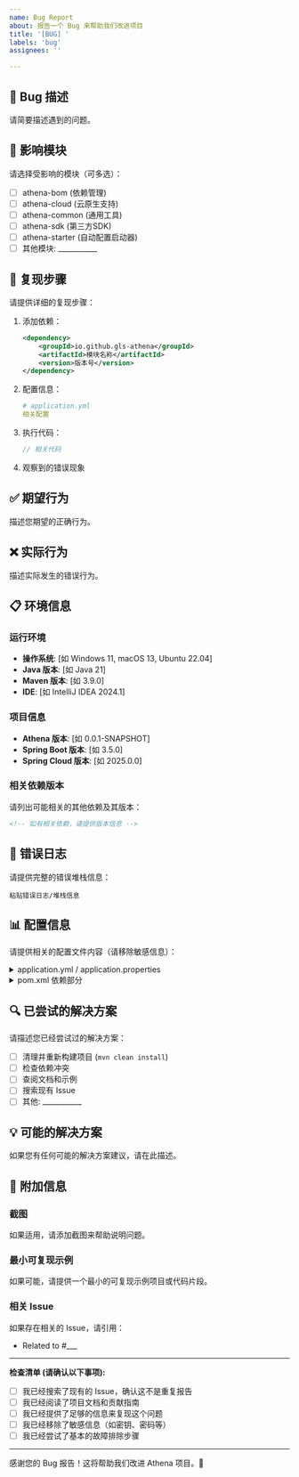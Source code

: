 ```yaml
---
name: Bug Report
about: 报告一个 Bug 来帮助我们改进项目
title: '[BUG] '
labels: 'bug'
assignees: ''

---
```


## 🐛 Bug 描述

请简要描述遇到的问题。

## 📍 影响模块

请选择受影响的模块（可多选）：

- [ ] athena-bom (依赖管理)
- [ ] athena-cloud (云原生支持)
- [ ] athena-common (通用工具)
- [ ] athena-sdk (第三方SDK)
- [ ] athena-starter (自动配置启动器)
- [ ] 其他模块: ___________

## 🔄 复现步骤

请提供详细的复现步骤：

1. 添加依赖：
   ```xml
   <dependency>
       <groupId>io.github.gls-athena</groupId>
       <artifactId>模块名称</artifactId>
       <version>版本号</version>
   </dependency>
   ```

2. 配置信息：
   ```yaml
   # application.yml
   相关配置
   ```

3. 执行代码：
   ```java
   // 相关代码
   ```

4. 观察到的错误现象

## ✅ 期望行为

描述您期望的正确行为。

## ❌ 实际行为

描述实际发生的错误行为。

## 📋 环境信息

### 运行环境

- **操作系统**: [如 Windows 11, macOS 13, Ubuntu 22.04]
- **Java 版本**: [如 Java 21]
- **Maven 版本**: [如 3.9.0]
- **IDE**: [如 IntelliJ IDEA 2024.1]

### 项目信息

- **Athena 版本**: [如 0.0.1-SNAPSHOT]
- **Spring Boot 版本**: [如 3.5.0]
- **Spring Cloud 版本**: [如 2025.0.0]

### 相关依赖版本

请列出可能相关的其他依赖及其版本：

```xml
<!-- 如有相关依赖，请提供版本信息 -->
```

## 📝 错误日志

请提供完整的错误堆栈信息：

```
粘贴错误日志/堆栈信息
```

## 📊 配置信息

请提供相关的配置文件内容（请移除敏感信息）：

<details>
<summary>application.yml / application.properties</summary>

```yaml
# 相关配置内容
```

</details>

<details>
<summary>pom.xml 依赖部分</summary>

```xml
<!-- 相关依赖配置 -->
```

</details>

## 🔍 已尝试的解决方案

请描述您已经尝试过的解决方案：

- [ ] 清理并重新构建项目 (`mvn clean install`)
- [ ] 检查依赖冲突
- [ ] 查阅文档和示例
- [ ] 搜索现有 Issue
- [ ] 其他: ___________

## 💡 可能的解决方案

如果您有任何可能的解决方案建议，请在此描述。

## 📎 附加信息

### 截图

如果适用，请添加截图来帮助说明问题。

### 最小可复现示例

如果可能，请提供一个最小的可复现示例项目或代码片段。

### 相关 Issue

如果存在相关的 Issue，请引用：

- Related to #___

---

**检查清单 (请确认以下事项):**

- [ ] 我已经搜索了现有的 Issue，确认这不是重复报告
- [ ] 我已经阅读了项目文档和贡献指南
- [ ] 我已经提供了足够的信息来复现这个问题
- [ ] 我已经移除了敏感信息（如密钥、密码等）
- [ ] 我已经尝试了基本的故障排除步骤

---

感谢您的 Bug 报告！这将帮助我们改进 Athena 项目。🚀
